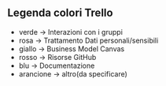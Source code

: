 ## Legenda colori Trello
- verde -> Interazioni con i gruppi
- rosa -> Trattamento Dati personali/sensibili
- giallo -> Business Model Canvas
- rosso -> Risorse GitHub
- blu -> Documentazione
- arancione -> altro(da specificare)
